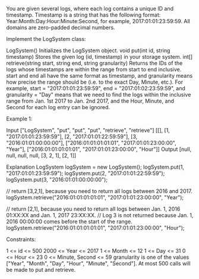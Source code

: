 You are given several logs, where each log contains a unique ID and timestamp. Timestamp is a string that has the following format: Year:Month:Day:Hour:Minute:Second, for example, 2017:01:01:23:59:59. All domains are zero-padded decimal numbers.

Implement the LogSystem class:

LogSystem() Initializes the LogSystem object.
void put(int id, string timestamp) Stores the given log (id, timestamp) in your storage system.
int[] retrieve(string start, string end, string granularity) Returns the IDs of the logs whose timestamps are within the range from start to end inclusive. start and end all have the same format as timestamp, and granularity means how precise the range should be (i.e. to the exact Day, Minute, etc.). For example, start = "2017:01:01:23:59:59", end = "2017:01:02:23:59:59", and granularity = "Day" means that we need to find the logs within the inclusive range from Jan. 1st 2017 to Jan. 2nd 2017, and the Hour, Minute, and Second for each log entry can be ignored.
 

Example 1:

Input
["LogSystem", "put", "put", "put", "retrieve", "retrieve"]
[[], [1, "2017:01:01:23:59:59"], [2, "2017:01:01:22:59:59"], [3, "2016:01:01:00:00:00"], ["2016:01:01:01:01:01", "2017:01:01:23:00:00", "Year"], ["2016:01:01:01:01:01", "2017:01:01:23:00:00", "Hour"]]
Output
[null, null, null, null, [3, 2, 1], [2, 1]]

Explanation
LogSystem logSystem = new LogSystem();
logSystem.put(1, "2017:01:01:23:59:59");
logSystem.put(2, "2017:01:01:22:59:59");
logSystem.put(3, "2016:01:01:00:00:00");

// return [3,2,1], because you need to return all logs between 2016 and 2017.
logSystem.retrieve("2016:01:01:01:01:01", "2017:01:01:23:00:00", "Year");

// return [2,1], because you need to return all logs between Jan. 1, 2016 01:XX:XX and Jan. 1, 2017 23:XX:XX.
// Log 3 is not returned because Jan. 1, 2016 00:00:00 comes before the start of the range.
logSystem.retrieve("2016:01:01:01:01:01", "2017:01:01:23:00:00", "Hour");
 

Constraints:

1 <= id <= 500
2000 <= Year <= 2017
1 <= Month <= 12
1 <= Day <= 31
0 <= Hour <= 23
0 <= Minute, Second <= 59
granularity is one of the values ["Year", "Month", "Day", "Hour", "Minute", "Second"].
At most 500 calls will be made to put and retrieve.